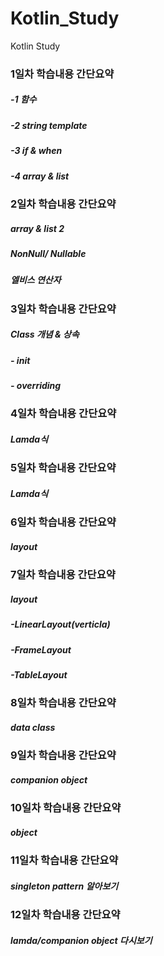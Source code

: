 # Kotlin_Study
Kotlin Study


### 1일차 학습내용 간단요약

##### -1 함수
##### -2 string template
##### -3 if & when
##### -4 array & list

### 2일차 학습내용 간단요약

##### array & list 2
##### NonNull/ Nullable
##### 엘비스 연산자


### 3일차 학습내용 간단요약

##### Class 개념 & 상속
##### - init 
##### - overriding


### 4일차 학습내용 간단요약

##### Lamda식

### 5일차 학습내용 간단요약

##### Lamda식

### 6일차 학습내용 간단요약

##### layout

### 7일차 학습내용 간단요약

##### layout
##### -LinearLayout(verticla)
##### -FrameLayout
##### -TableLayout

### 8일차 학습내용 간단요약

##### data class

### 9일차 학습내용 간단요약

##### companion object

### 10일차 학습내용 간단요약

##### object

### 11일차 학습내용 간단요약

##### singleton pattern 알아보기 

### 12일차 학습내용 간단요약

##### lamda/companion object 다시보기 
